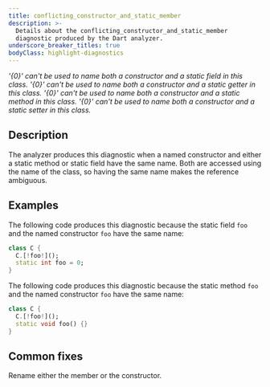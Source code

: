```yaml
---
title: conflicting_constructor_and_static_member
description: >-
  Details about the conflicting_constructor_and_static_member
  diagnostic produced by the Dart analyzer.
underscore_breaker_titles: true
bodyClass: highlight-diagnostics
---
```


_'{0}' can't be used to name both a constructor and a static field in this class._
_'{0}' can't be used to name both a constructor and a static getter in this class._
_'{0}' can't be used to name both a constructor and a static method in this class._
_'{0}' can't be used to name both a constructor and a static setter in this class._

## Description

The analyzer produces this diagnostic when a named constructor and either a
static method or static field have the same name. Both are accessed using
the name of the class, so having the same name makes the reference
ambiguous.

## Examples

The following code produces this diagnostic because the static field `foo`
and the named constructor `foo` have the same name:

```dart
class C {
  C.[!foo!]();
  static int foo = 0;
}
```

The following code produces this diagnostic because the static method `foo`
and the named constructor `foo` have the same name:

```dart
class C {
  C.[!foo!]();
  static void foo() {}
}
```

## Common fixes

Rename either the member or the constructor.
